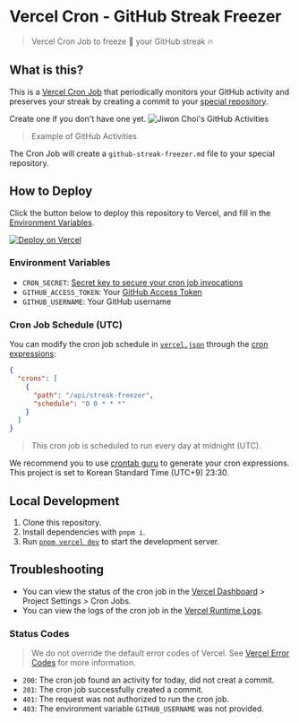 # Vercel Cron - GitHub Streak Freezer

> Vercel Cron Job to freeze :ice_cube: your GitHub streak :fire:

## What is this?

This is a [Vercel Cron Job](https://vercel.com/docs/cron-jobs) that periodically monitors your GitHub activity and preserves your streak by creating a commit to your [special repository](https://docs.github.com/en/account-and-profile/setting-up-and-managing-your-github-profile/customizing-your-profile/managing-your-profile-readme).

Create one if you don't have one yet.
![Jiwon Choi's GitHub Activities](https://github.com/devjiwonchoi/vercel-cron-github-streak-freezer/assets/120007119/56e1ff79-14b1-426a-83e7-39bc3088f122)

> Example of GitHub Activities

The Cron Job will create a `github-streak-freezer.md` file to your special repository.

## How to Deploy

Click the button below to deploy this repository to Vercel, and fill in the [Environment Variables](#environment-variables).

[![Deploy on Vercel](https://vercel.com/button)](https://vercel.com/new/clone?repository-url=https://github.com/devjiwonchoi/vercel-cron-github-streak-freezer&env=CRON_SECRET,GITHUB_ACCESS_TOKEN,GITHUB_USERNAME)

### Environment Variables

- `CRON_SECRET`: [Secret key to secure your cron job invocations](https://vercel.com/docs/cron-jobs/manage-cron-jobs#securing-cron-jobs)
- `GITHUB_ACCESS_TOKEN`: Your [GitHub Access Token](https://docs.github.com/en/authentication/keeping-your-account-and-data-secure/managing-your-personal-access-tokens#creating-a-fine-grained-personal-access-token)
- `GITHUB_USERNAME`: Your GitHub username

### Cron Job Schedule (UTC)

You can modify the cron job schedule in [`vercel.json`](./vercel.json) through the [cron expressions](https://vercel.com/docs/cron-jobs#cron-expressions):

```json
{
  "crons": [
    {
      "path": "/api/streak-freezer",
      "schedule": "0 0 * * *"
    }
  ]
}
```

> This cron job is scheduled to run every day at midnight (UTC).

We recommend you to use [crontab guru](https://crontab.guru) to generate your cron expressions. This project is set to Korean Standard Time (UTC+9) 23:30.

## Local Development

1. Clone this repository.
2. Install dependencies with `pnpm i`.
3. Run [`pnpm vercel dev`](https://vercel.com/docs/cli) to start the development server.

## Troubleshooting

- You can view the status of the cron job in the [Vercel Dashboard](https://vercel.com/devjiwonchoi/vercel-cron-github-streak-freezer/settings/cron-jobs) > Project Settings > Cron Jobs.
- You can view the logs of the cron job in the [Vercel Runtime Logs](https://vercel.com/docs/observability/runtime-logs).

### Status Codes

> We do not override the default error codes of Vercel.
> See [Vercel Error Codes](https://vercel.com/docs/errors) for more information.

- `200`: The cron job found an activity for today, did not creat a commit.
- `201`: The cron job successfully created a commit.
- `401`: The request was not authorized to run the cron job.
- `403`: The environment variable `GITHUB_USERNAME` was not provided.

